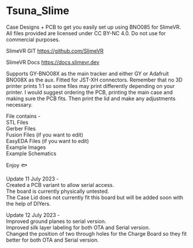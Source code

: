 # Tsuna_Slime
Case Designs + PCB to get you easily set up using BNO085 for SlimeVR. \
All files provided are licensed under CC BY-NC 4.0. Do not use for commercial purposes.

SlimeVR GIT https://github.com/SlimeVR

SlimeVR Docs https://docs.slimevr.dev

Supports GY-BNO08X as the main tracker and either GY or Adafruit BNO08X as the aux. Fitted for JST-XH connectors.
Remember that no 3D printer prints 1:1 so some files may print differently depending on your printer. I would suggest ordering the PCB, printing the main case and making sure the PCB fits. Then print the lid and make any adjustments necessary.

File contains - \
STL Files \
Gerber Files \
Fusion Files (if you want to edit) \
EasyEDA Files (if you want to edit) \
Example Images \
Example Schematics 

Enjoy 🐟

Update 11 July 2023 - \
Created a PCB variant to allow serial access. \
The board is currently physically untested. \
The Case Lid does not currently fit this board but will be added soon with the help of DIYers. 

Update 12 July 2023 - \
Improved ground planes to serial version. \
Improved silk layer labeling for both OTA and Serial version. \
Changed the position of two through holes for the Charge Board so they fit better for both OTA and Serial version. 

